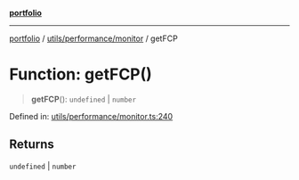 [**portfolio**](../../../../README.md)

***

[portfolio](../../../../modules.md) / [utils/performance/monitor](../README.md) / getFCP

# Function: getFCP()

> **getFCP**(): `undefined` \| `number`

Defined in: [utils/performance/monitor.ts:240](https://github.com/tnorlund/Portfolio/blob/deafa68348b210b65eb186401c70dc9cd305dd93/portfolio/utils/performance/monitor.ts#L240)

## Returns

`undefined` \| `number`
